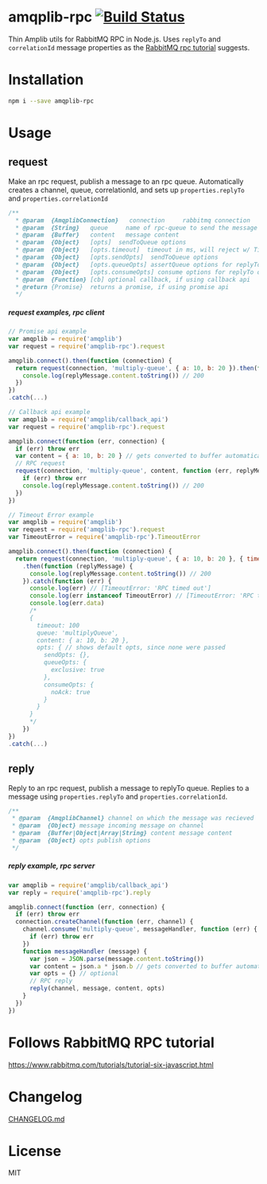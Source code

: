 # amqplib-rpc [![Build Status](https://travis-ci.org/tjmehta/amqplib-rpc.svg?branch=master)](https://travis-ci.org/tjmehta/amqplib-rpc)
Thin Amplib utils for RabbitMQ RPC in Node.js. Uses `replyTo` and `correlationId` message properties as the [RabbitMQ rpc tutorial](https://www.rabbitmq.com/tutorials/tutorial-six-javascript.html) suggests.

# Installation
```bash
npm i --save amqplib-rpc
```

# Usage
## request
Make an rpc request, publish a message to an rpc queue. Automatically creates a channel, queue, correlationId, and sets up `properties.replyTo` and `properties.correlationId`
```js
/**
  * @param  {AmqplibConnection}   connection     rabbitmq connection
  * @param  {String}   queue     name of rpc-queue to send the message to
  * @param  {Buffer}   content   message content
  * @param  {Object}   [opts]  sendToQueue options
  * @param  {Object}   [opts.timeout]  timeout in ms, will reject w/ TimeoutError, default: undefined (no timeout)
  * @param  {Object}   [opts.sendOpts]  sendToQueue options
  * @param  {Object}   [opts.queueOpts] assertQueue options for replyTo queue, queueOpts.exclusive defaults to true
  * @param  {Object}   [opts.consumeOpts] consume options for replyTo queue, consumeOpts defaults to true
  * @param  {Function} [cb] optional callback, if using callback api
  * @return {Promise}  returns a promise, if using promise api
  */
```
##### request examples, rpc client
```js
// Promise api example
var amqplib = require('amqplib')
var request = require('amqplib-rpc').request

amqplib.connect().then(function (connection) {
  return request(connection, 'multiply-queue', { a: 10, b: 20 }).then(function (replyMessage) {
    console.log(replyMessage.content.toString()) // 200
  })
})
.catch(...)

// Callback api example
var amqplib = require('amqplib/callback_api')
var request = require('amqplib-rpc').request

amqplib.connect(function (err, connection) {
  if (err) throw err
  var content = { a: 10, b: 20 } // gets converted to buffer automatically
  // RPC request
  request(connection, 'multiply-queue', content, function (err, replyMessage) {
    if (err) throw err
    console.log(replyMessage.content.toString()) // 200
  })
})

// Timeout Error example
var amqplib = require('amqplib')
var request = require('amqplib-rpc').request
var TimeoutError = require('amqplib-rpc').TimeoutError

amqplib.connect().then(function (connection) {
  return request(connection, 'multiply-queue', { a: 10, b: 20 }, { timeout: 100 })
    .then(function (replyMessage) {
      console.log(replyMessage.content.toString()) // 200
    }).catch(function (err) {
      console.log(err) // [TimeoutError: 'RPC timed out']
      console.log(err instanceof TimeoutError) // [TimeoutError: 'RPC timed out']
      console.log(err.data)
      /*
      {
        timeout: 100
        queue: 'multiplyQueue',
        content: { a: 10, b: 20 },
        opts: { // shows default opts, since none were passed
          sendOpts: {},
          queueOpts: {
            exclusive: true
          },
          consumeOpts: {
            noAck: true
          }
        }
      }
      */
    })
})
.catch(...)
```

## reply
Reply to an rpc request, publish a message to replyTo queue. Replies to a message using `properties.replyTo` and `properties.correlationId`.
```js
/**
 * @param  {AmqplibChannel} channel on which the message was recieved
 * @param  {Object} message incoming message on channel
 * @param  {Buffer|Object|Array|String} content message content
 * @param  {Object} opts publish options
 */
```
##### reply example, rpc server
```js
var amqplib = require('amqplib/callback_api')
var reply = require('amqplib-rpc').reply

amqplib.connect(function (err, connection) {
  if (err) throw err
  connection.createChannel(function (err, channel) {
    channel.consume('multiply-queue', messageHandler, function (err) {
      if (err) throw err
    })
    function messageHandler (message) {
      var json = JSON.parse(message.content.toString())
      var content = json.a * json.b // gets converted to buffer automatically
      var opts = {} // optional
      // RPC reply
      reply(channel, message, content, opts)
    }
  })
})
```

# Follows RabbitMQ RPC tutorial
https://www.rabbitmq.com/tutorials/tutorial-six-javascript.html

# Changelog
[CHANGELOG.md](https://github.com/tjmehta/amqplib-rpc/blob/master/CHANGELOG.md)

# License
MIT